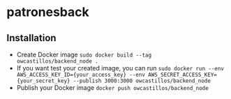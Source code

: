 # patronesback

## Installation

* Create Docker image
`sudo docker build --tag owcastillos/backend_node .`
* If you want test your created image, you can run
`sudo docker run --env AWS_ACCESS_KEY_ID={your_access_key} --env AWS_SECRET_ACCESS_KEY={your_secret_key} --publish 3000:3000 owcastillos/backend_node`
* Publish your Docker image
`docker push owcastillos/backend_node`
